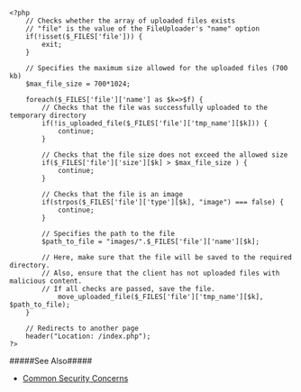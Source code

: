     <?php
        // Checks whether the array of uploaded files exists
        // "file" is the value of the FileUploader's "name" option
        if(!isset($_FILES['file'])) {
            exit;
        }

        // Specifies the maximum size allowed for the uploaded files (700 kb)
        $max_file_size = 700*1024;

        foreach($_FILES['file']['name'] as $k=>$f) {
            // Checks that the file was successfully uploaded to the temporary directory
            if(!is_uploaded_file($_FILES['file']['tmp_name'][$k])) {
                continue;
            }

            // Checks that the file size does not exceed the allowed size
            if($_FILES['file']['size'][$k] > $max_file_size ) {
                continue;
            }

            // Checks that the file is an image
            if(strpos($_FILES['file']['type'][$k], "image") === false) {
                continue;
            }

            // Specifies the path to the file
            $path_to_file = "images/".$_FILES['file']['name'][$k];

            // Here, make sure that the file will be saved to the required directory.
            // Also, ensure that the client has not uploaded files with malicious content.
            // If all checks are passed, save the file.
                move_uploaded_file($_FILES['file']['tmp_name'][$k], $path_to_file);
        }

        // Redirects to another page
        header("Location: /index.php");
    ?>

#####See Also#####
- [Common Security Concerns](https://developer.mozilla.org/en-US/docs/Learn/HTML/Forms/Sending_and_retrieving_form_data#Common_security_concerns)